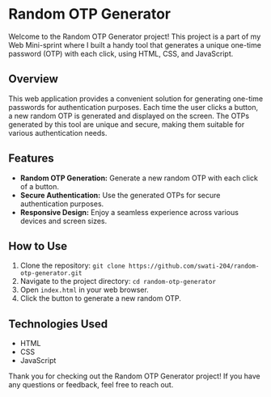 # Random OTP Generator
Welcome to the Random OTP Generator project! This project is a part of my Web Mini-sprint where I built a handy tool that generates a unique one-time password (OTP) with each click, using HTML, CSS, and JavaScript.

## Overview

This web application provides a convenient solution for generating one-time passwords for authentication purposes. Each time the user clicks a button, a new random OTP is generated and displayed on the screen. The OTPs generated by this tool are unique and secure, making them suitable for various authentication needs.

## Features

- **Random OTP Generation:** Generate a new random OTP with each click of a button.
- **Secure Authentication:** Use the generated OTPs for secure authentication purposes.
- **Responsive Design:** Enjoy a seamless experience across various devices and screen sizes.

## How to Use

1. Clone the repository: `git clone https://github.com/swati-204/random-otp-generator.git`
2. Navigate to the project directory: `cd random-otp-generator`
3. Open `index.html` in your web browser.
4. Click the button to generate a new random OTP.

## Technologies Used

- HTML
- CSS
- JavaScript

Thank you for checking out the Random OTP Generator project! If you have any questions or feedback, feel free to reach out.
